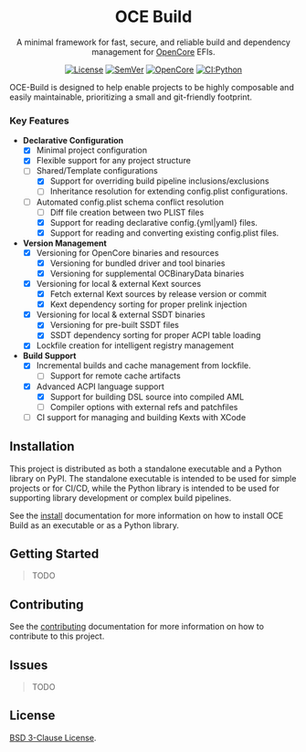 <h1 align="center">OCE Build</h1>
<p align="center">
  <!-- <img
    src=""
    alt=""
    class="center"
    width=500px
  ><br> -->
  A minimal framework for fast, secure, and reliable build and dependency management for <a href="https://github.com/acidanthera/OpenCorePkg">OpenCore</a> EFIs.
</p>

<div align="center">

  <a href="/LICENSE">![License](https://img.shields.io/badge/⚖_License-BSD_3_Clause-lightblue?labelColor=3f4551)</a>
  <a href="/CHANGELOG.md">![SemVer](https://img.shields.io/badge/dynamic/yaml?label=SemVer&logo=SemVer&labelColor=3f4551&color=f48042&prefix=v&query=$.version&url=https://raw.githubusercontent.com/Qonfused/OCE-Build/main/ci/registry/project.json)</a>
  <a href="https://github.com/acidanthera/OpenCorePkg/releases">![OpenCore](https://img.shields.io/badge/dynamic/yaml?label=OpenCore&logo=Osano&logoColor=0298e1&labelColor=3f4451&prefix=v&query=$.version&url=https://raw.githubusercontent.com/Qonfused/OCE-Build/main/ci/registry/schema.json)</a>
  <a href="https://github.com/Qonfused/OCE-Build/actions/workflows/ci:python.yml">![CI:Python](https://github.com/Qonfused/OCE-Build/actions/workflows/ci:python.yml/badge.svg?branch=main)</a>

</div>

OCE-Build is designed to help enable projects to be highly composable and easily maintainable, prioritizing a small and git-friendly footprint.

### Key Features

- **Declarative Configuration**
  - [x] Minimal project configuration
  - [x] Flexible support for any project structure
  - [ ] Shared/Template configurations
    - [x] Support for overriding build pipeline inclusions/exclusions
    - [ ] Inheritance resolution for extending config.plist configurations.
  - [ ] Automated config.plist schema conflict resolution
    - [ ] Diff file creation between two PLIST files
    - [x] Support for reading declarative config.{yml|yaml} files.
    - [x] Support for reading and converting existing config.plist files.
- **Version Management**
  - [x] Versioning for OpenCore binaries and resources
    - [x] Versioning for bundled driver and tool binaries
    - [x] Versioning for supplemental OCBinaryData binaries
  - [x] Versioning for local & external Kext sources
    - [x] Fetch external Kext sources by release version or commit
    - [x] Kext dependency sorting for proper prelink injection
  - [x] Versioning for local & external SSDT binaries
    - [x] Versioning for pre-built SSDT files
    - [x] SSDT dependency sorting for proper ACPI table loading
  - [x] Lockfile creation for intelligent registry management
- **Build Support**
  - [x] Incremental builds and cache management from lockfile.
    - [ ] Support for remote cache artifacts
  - [x] Advanced ACPI language support
    - [x] Support for building DSL source into compiled AML
    - [ ] Compiler options with external refs and patchfiles
  - [ ] CI support for managing and building Kexts with XCode

## Installation

This project is distributed as both a standalone executable and a Python library on PyPI. The standalone executable is intended to be used for simple projects or for CI/CD, while the Python library is intended to be used for supporting library development or complex build pipelines.

See the [install](/docs/install.md) documentation for more information on how to
install OCE Build as an executable or as a Python library.

## Getting Started

>TODO

## Contributing

See the [contributing](/docs/contributing.md) documentation for more information on how to contribute to this project.

## Issues

>TODO

## License

[BSD 3-Clause License](https://github.com/Qonfused/OCE-Build/blob/main/LICENSE).
